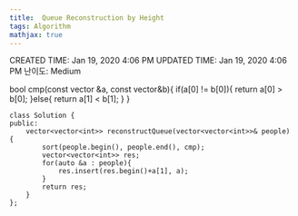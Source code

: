 ```yaml
---
title:  Queue Reconstruction by Height
tags: Algorithm
mathjax: true
---
```



CREATED TIME: Jan 19, 2020 4:06 PM
UPDATED TIME: Jan 19, 2020 4:06 PM
난이도: Medium

bool cmp(const vector<int> &a, const vector<int>&b){
        if(a[0] != b[0]){
            return a[0] > b[0];
        }else{
            return a[1] < b[1];
        }
    }
    
    class Solution {
    public:
        vector<vector<int>> reconstructQueue(vector<vector<int>>& people) {
            sort(people.begin(), people.end(), cmp);
            vector<vector<int>> res;
            for(auto &a : people){
                res.insert(res.begin()+a[1], a);
            }
            return res;
        }
    };